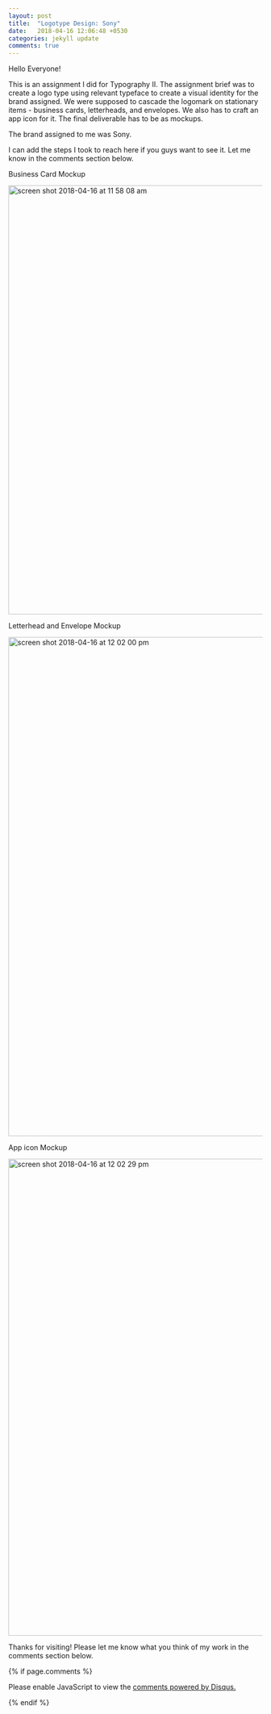 ```yaml
---
layout: post
title:  "Logotype Design: Sony"
date:   2018-04-16 12:06:48 +0530
categories: jekyll update
comments: true
---
```

Hello Everyone!

This is an assignment I did for Typography II.
The assignment brief was to create a logo type using relevant typeface to create a visual identity for the brand assigned. We were supposed to cascade the logomark on stationary items - business cards, letterheads, and envelopes. We also has to craft an app icon for it. The final deliverable has to be as mockups.

The brand assigned to me was Sony.

I can add the steps I took to reach here if you guys want to see it. Let me know in the comments section below.

Business Card Mockup

<img width="851" alt="screen shot 2018-04-16 at 11 58 08 am" src="https://user-images.githubusercontent.com/36835039/38793257-26edee0e-416e-11e8-9745-d0816a941527.png">

Letterhead and Envelope Mockup

<img width="990" alt="screen shot 2018-04-16 at 12 02 00 pm" src="https://user-images.githubusercontent.com/36835039/38793258-2722ec3a-416e-11e8-823b-5b8c968d3fa1.png">

App icon Mockup

<img width="946" alt="screen shot 2018-04-16 at 12 02 29 pm" src="https://user-images.githubusercontent.com/36835039/38793259-275e2796-416e-11e8-81cb-88a5ebe9fc05.png">


Thanks for visiting! Please let me know what you think of my work in the comments section below.

{% if page.comments %}

<div id="disqus_thread"></div>
<script>

/**
*  RECOMMENDED CONFIGURATION VARIABLES: EDIT AND UNCOMMENT THE SECTION BELOW TO INSERT DYNAMIC VALUES FROM YOUR PLATFORM OR CMS.
*  LEARN WHY DEFINING THESE VARIABLES IS IMPORTANT: https://disqus.com/admin/universalcode/#configuration-variables*/
/*
var disqus_config = function () {
this.page.url = PAGE_URL;  // Replace PAGE_URL with your page's canonical URL variable
this.page.identifier = PAGE_IDENTIFIER; // Replace PAGE_IDENTIFIER with your page's unique identifier variable
};
*/
(function() { // DON'T EDIT BELOW THIS LINE
var d = document, s = d.createElement('script');
s.src = 'https://vanya-rawat-github-io.disqus.com/embed.js';
s.setAttribute('data-timestamp', +new Date());
(d.head || d.body).appendChild(s);
})();
</script>
<noscript>Please enable JavaScript to view the <a href="https://disqus.com/?ref_noscript">comments powered by Disqus.</a></noscript>

{% endif %}
